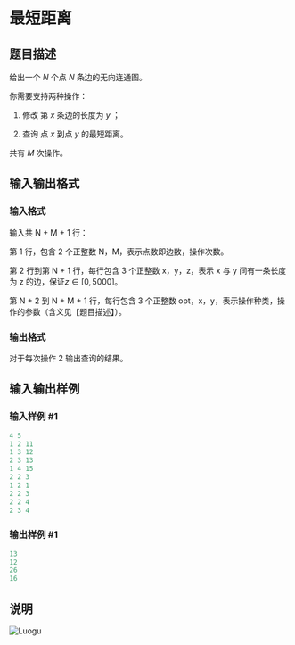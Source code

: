 # 最短距离

## 题目描述

给出一个 ${N}$ 个点 ${N}$ 条边的无向连通图。

你需要支持两种操作：

1. 修改 第 ${x}$ 条边的长度为 ${y}$ ；

2. 查询 点 ${x}$ 到点 ${y}$ 的最短距离。

共有 ${M}$ 次操作。

## 输入输出格式

### 输入格式

输入共 N + M + 1 行：

第 1 行，包含 2 个正整数 N，M，表示点数即边数，操作次数。

第 2 行到第 N + 1 行，每行包含 3 个正整数 x，y，z，表示 x 与 y 间有一条长度为 z 的边，保证$z \in [0,5000]$。

第 N + 2 到 N + M + 1 行，每行包含 3 个正整数 opt，x，y，表示操作种类，操作的参数（含义见【题目描述】）。

### 输出格式

对于每次操作 2 输出查询的结果。

## 输入输出样例

### 输入样例 #1

```cpp
4 5
1 2 11
1 3 12
2 3 13
1 4 15
2 2 3
1 2 1
2 2 3
2 2 4
2 3 4
```


### 输出样例 #1

```cpp
13
12
26
16
```


## 说明

![Luogu](https://cdn.luogu.com.cn/upload/pic/37934.png)

